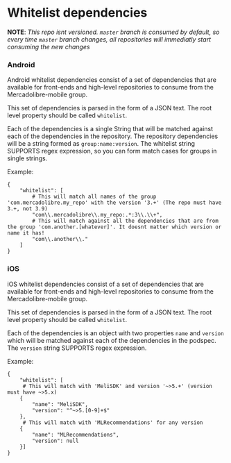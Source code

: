 # Whitelist dependencies

**NOTE**: _This repo isnt versioned. `master` branch is consumed by default, so every time `master` branch changes, all repositories will immediatly start consuming the new changes_

### Android

Android whitelist dependencies consist of a set of dependencies that are available for front-ends and high-level repositories to consume from the Mercadolibre-mobile group.

This set of dependencies is parsed in the form of a JSON text. The root level property should be called `whitelist`.

Each of the dependencies is a single String that will be matched against each of the dependencies in the repository. The repository dependencies will be a string formed as `group:name:version`. The whitelist string SUPPORTS regex expression, so you can form match cases for groups in single strings.

Example:
```
{
    "whitelist": [
        # This will match all names of the group 'com.mercadolibre.my_repo' with the version '3.+' (The repo must have 3.+, not 3.9)
        "com\\.mercadolibre\\.my_repo:.*:3\\.\\+", 
        # This will match against all the dependencies that are from the group 'com.another.[whatever]'. It doesnt matter which version or name it has!
        "com\\.another\\." 
    ]
}
```

### iOS
iOS whitelist dependencies consist of a set of dependencies that are available for front-ends and high-level repositories to consume from the Mercadolibre-mobile group.

This set of dependencies is parsed in the form of a JSON text. The root level property should be called `whitelist`.

Each of the dependencies is an object with two properties `name` and `version` which will be matched against each of the dependencies in the podspec. The `version` string SUPPORTS regex expression.

Example:
```
{
	"whitelist": [
     # This will match with 'MeliSDK' and version '~>5.+' (version must have ~>5.x)
    {
		"name": "MeliSDK",
		"version": "^~>5.[0-9]+$"
	}, 
     # This will match with 'MLRecommendations' for any version
    {
		"name": "MLRecommendations",
		"version": null
	}]
}
```
